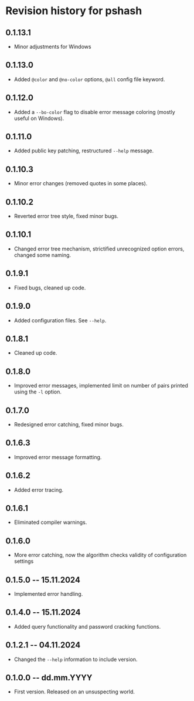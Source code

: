 # Revision history for pshash

## 0.1.13.1

* Minor adjustments for Windows

## 0.1.13.0

* Added `@color` and `@no-color` options, `@all` config file keyword.

## 0.1.12.0

* Added a `--bo-color` flag to disable error message coloring (mostly useful on Windows).

## 0.1.11.0

* Added public key patching, restructured `--help` message.

## 0.1.10.3

* Minor error changes (removed quotes in some places).

## 0.1.10.2

* Reverted error tree style, fixed minor bugs.

## 0.1.10.1

* Changed error tree mechanism, strictified unrecognized option errors, changed some naming.

## 0.1.9.1

* Fixed bugs, cleaned up code.

## 0.1.9.0

* Added configuration files. See `--help`.

## 0.1.8.1

* Cleaned up code.

## 0.1.8.0

* Improved error messages, implemented limit on number of pairs printed using the `-l` option.

## 0.1.7.0

* Redesigned error catching, fixed minor bugs.

## 0.1.6.3

* Improved error message formatting.

## 0.1.6.2

* Added error tracing.

## 0.1.6.1

* Eliminated compiler warnings.

## 0.1.6.0

* More error catching, now the algorithm checks validity of configuration settings

## 0.1.5.0 -- 15.11.2024

* Implemented error handling.

## 0.1.4.0 -- 15.11.2024

* Added query functionality and password cracking functions.

## 0.1.2.1 -- 04.11.2024

* Changed the `--help` information to include version.

## 0.1.0.0 -- dd.mm.YYYY

* First version. Released on an unsuspecting world.
